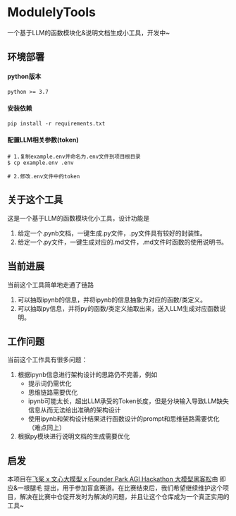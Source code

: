 # ModulelyTools
一个基于LLM的函数模块化&amp;说明文档生成小工具，开发中~

## 环境部署
#### python版本
```
python >= 3.7
```
#### 安装依赖
```
pip install -r requirements.txt
```
#### 配置LLM相关参数(token)
```
# 1.复制example.env并命名为.env文件到项目根目录
$ cp example.env .env

# 2.修改.env文件中的token
```

## 关于这个工具
这是一个基于LLM的函数模块化小工具，设计功能是
1. 给定一个.pynb文档，一键生成.py文件，.py文件具有较好的封装性。
2. 给定一个.py文件，一键生成对应的.md文件，.md文件时函数的使用说明书。

## 当前进展
当前这个工具简单地走通了链路
1. 可以抽取ipynb的信息，并将ipynb的信息抽象为对应的函数/类定义。
2. 可以抽取py信息，并将py的函数/类定义抽取出来，送入LLM生成对应函数说明。

## 工作问题
当前这个工作具有很多问题：
1. 根据ipynb信息进行架构设计的思路仍不完善，例如
   - 提示词仍需优化
   - 思维链路需要优化
   - ipynb可能太长，超出LLM承受的Token长度，但是分块输入导致LLM缺失信息从而无法给出准确的架构设计
   - 使用ipynb和架构设计结果进行函数设计的prompt和思维链路需要优化（难点同上）
2. 根据py模块进行说明文档的生成需要优化

## 启发
本项目在[飞桨 x 文心大模型 x Founder Park AGI Hackathon 大模型黑客松](https://aistudio.baidu.com/competition/detail/1103/0/introduction)由 即应&一根腿毛 提出，用于参加盲盒赛道。在比赛结束后，我们希望继续维护这个项目，解决在比赛中仓促开发时为解决的问题，并且让这个仓库成为一个真正实用的工具~
